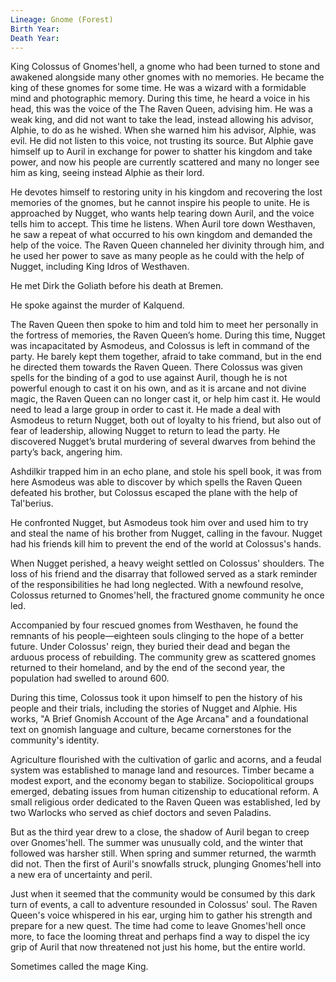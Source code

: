 ```yaml
---
Lineage: Gnome (Forest)
Birth Year: 
Death Year:
---
```


King Colossus of Gnomes'hell, a gnome who had been turned to stone and awakened alongside many other gnomes with no memories. He became the king of these gnomes for some time. He was a wizard with a formidable mind and photographic memory. During this time, he heard a voice in his head, this was the voice of the The Raven Queen, advising him. He was a weak king, and did not want to take the lead, instead allowing his advisor, Alphie, to do as he wished. When she warned him his advisor, Alphie, was evil. He did not listen to this voice, not trusting its source. But Alphie gave himself up to Auril in exchange for power to shatter his kingdom and take power, and now his people are currently scattered and many no longer see him as king, seeing instead Alphie as their lord. 

He devotes himself to restoring unity in his kingdom and recovering the lost memories of the gnomes, but he cannot inspire his people to unite. He is approached by Nugget, who wants help tearing down Auril, and the voice tells him to accept. This time he listens. When Auril tore down Westhaven, he saw a repeat of what occurred to his own kingdom and demanded the help of the voice. The Raven Queen channeled her divinity through him, and he used her power to save as many people as he could with the help of Nugget, including King Idros of Westhaven. 

He met Dirk the Goliath before his death at Bremen.

He spoke against the murder of Kalquend.

The Raven Queen then spoke to him and told him to meet her personally in the fortress of memories, the Raven Queen’s home. During this time, Nugget was incapacitated by Asmodeus, and Colossus is left in command of the party. He barely kept them together, afraid to take command, but in the end he directed them towards the Raven Queen. There Colossus was given spells for the binding of a god to use against Auril, though he is not powerful enough to cast it on his own, and as it is arcane and not divine magic, the Raven Queen can no longer cast it, or help him cast it. He would need to lead a large group in order to cast it. He made a deal with Asmodeus to return Nugget, both out of loyalty to his friend, but also out of fear of leadership, allowing Nugget to return to lead the party. He discovered Nugget’s brutal murdering of several dwarves from behind the party’s back, angering him.

Ashdilkir trapped him in an echo plane, and stole his spell book, it was from here Asmodeus was able to discover by which spells the Raven Queen defeated his brother, but Colossus escaped the plane with the help of Tal'berius. 

He confronted Nugget, but Asmodeus took him over and used him to try and steal the name of his brother from Nugget, calling in the favour. Nugget had his friends kill him to prevent the end of the world at Colossus's hands.

When Nugget perished, a heavy weight settled on Colossus' shoulders. The loss of his friend and the disarray that followed served as a stark reminder of the responsibilities he had long neglected. With a newfound resolve, Colossus returned to Gnomes'hell, the fractured gnome community he once led. 

Accompanied by four rescued gnomes from Westhaven, he found the remnants of his people—eighteen souls clinging to the hope of a better future. Under Colossus' reign, they buried their dead and began the arduous process of rebuilding. The community grew as scattered gnomes returned to their homeland, and by the end of the second year, the population had swelled to around 600.

During this time, Colossus took it upon himself to pen the history of his people and their trials, including the stories of Nugget and Alphie. His works, "A Brief Gnomish Account of the Age Arcana" and a foundational text on gnomish language and culture, became cornerstones for the community's identity.

Agriculture flourished with the cultivation of garlic and acorns, and a feudal system was established to manage land and resources. Timber became a modest export, and the economy began to stabilize. Sociopolitical groups emerged, debating issues from human citizenship to educational reform. A small religious order dedicated to the Raven Queen was established, led by two Warlocks who served as chief doctors and seven Paladins.

But as the third year drew to a close, the shadow of Auril began to creep over Gnomes'hell. The summer was unusually cold, and the winter that followed was harsher still. When spring and summer returned, the warmth did not. Then the first of Auril's snowfalls struck, plunging Gnomes'hell into a new era of uncertainty and peril.

Just when it seemed that the community would be consumed by this dark turn of events, a call to adventure resounded in Colossus' soul. The Raven Queen's voice whispered in his ear, urging him to gather his strength and prepare for a new quest. The time had come to leave Gnomes'hell once more, to face the looming threat and perhaps find a way to dispel the icy grip of Auril that now threatened not just his home, but the entire world.

Sometimes called the mage King.